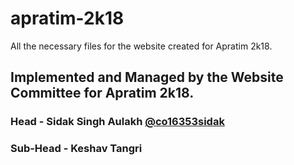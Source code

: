 # apratim-2k18
All the necessary files for the website created for Apratim 2k18.

## Implemented and Managed by the Website Committee for Apratim 2k18.

### Head - Sidak Singh Aulakh [@co16353sidak](https://github.com/co16353sidak)
### Sub-Head - Keshav Tangri
